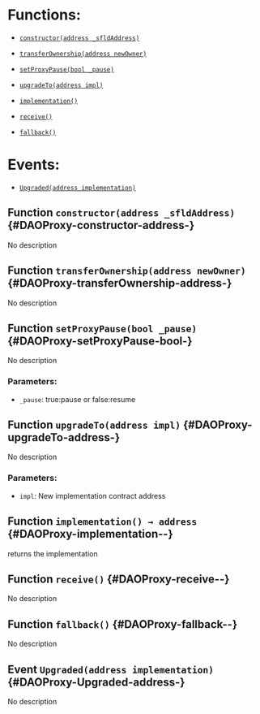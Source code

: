 # Functions:

- [`constructor(address _sfldAddress)`](#DAOProxy-constructor-address-)

- [`transferOwnership(address newOwner)`](#DAOProxy-transferOwnership-address-)

- [`setProxyPause(bool _pause)`](#DAOProxy-setProxyPause-bool-)

- [`upgradeTo(address impl)`](#DAOProxy-upgradeTo-address-)

- [`implementation()`](#DAOProxy-implementation--)

- [`receive()`](#DAOProxy-receive--)

- [`fallback()`](#DAOProxy-fallback--)

# Events:

- [`Upgraded(address implementation)`](#DAOProxy-Upgraded-address-)

## Function `constructor(address _sfldAddress)` {#DAOProxy-constructor-address-}

No description

## Function `transferOwnership(address newOwner)` {#DAOProxy-transferOwnership-address-}

No description

## Function `setProxyPause(bool _pause)` {#DAOProxy-setProxyPause-bool-}

No description

### Parameters:

- `_pause`: true:pause or false:resume

## Function `upgradeTo(address impl)` {#DAOProxy-upgradeTo-address-}

No description

### Parameters:

- `impl`: New implementation contract address

## Function `implementation() → address` {#DAOProxy-implementation--}

returns the implementation

## Function `receive()` {#DAOProxy-receive--}

No description

## Function `fallback()` {#DAOProxy-fallback--}

No description

## Event `Upgraded(address implementation)` {#DAOProxy-Upgraded-address-}

No description
